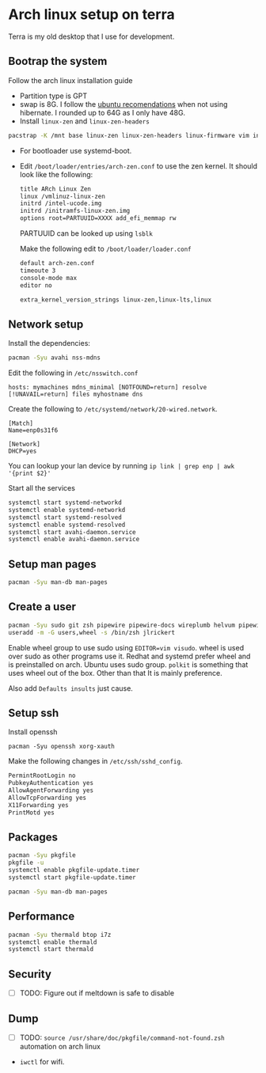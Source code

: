# Arch linux setup on terra

Terra is my old desktop that I use for development.

## Bootrap the system

Follow the arch linux installation guide

- Partition type is GPT
- swap is 8G. I follow the [ubuntu recomendations] when not using hibernate. I rounded up to 64G as I only have 48G.
- Install `linux-zen` and `linux-zen-headers`

```bash
pacstrap -K /mnt base linux-zen linux-zen-headers linux-firmware vim intel-ucode
```

- For bootloader use systemd-boot.
- Edit `/boot/loader/entries/arch-zen.conf` to use the zen kernel. It should look like the following:

  ```bash
  title ARch Linux Zen
  linux /vmlinuz-linux-zen
  initrd /intel-ucode.img
  initrd /initramfs-linux-zen.img
  options root=PARTUUID=XXXX add_efi_memmap rw
  ```

  PARTUUID can be looked up using `lsblk`

  Make the following edit to `/boot/loader/loader.conf`

  ```bash
  default arch-zen.conf
  timeoute 3
  console-mode max
  editor no
  ```

  ```bash
  extra_kernel_version_strings linux-zen,linux-lts,linux
  ```

## Network setup

Install the dependencies:

```bash
pacman -Syu avahi nss-mdns
```

Edit the following in `/etc/nsswitch.conf`

```config
hosts: mymachines mdns_minimal [NOTFOUND=return] resolve [!UNAVAIL=return] files myhostname dns
```

Create the following to `/etc/systemd/network/20-wired.network`.

```config
[Match]
Name=enp0s31f6

[Network]
DHCP=yes
```

You can lookup your lan device by running `ip link | grep enp | awk '{print $2}'`

Start all the services

```bash
systemctl start systemd-networkd
systemctl enable systemd-networkd
systemctl start systemd-resolved
systemctl enable systemd-resolved
systemctl start avahi-daemon.service
systemctl enable avahi-daemon.service
```

## Setup man pages

```bash
pacman -Syu man-db man-pages
```

## Create a user

```bash
pacman -Syu sudo git zsh pipewire pipewire-docs wireplumb helvum pipewire-audio pipewire-alsa pipewire-pulse
useradd -m -G users,wheel -s /bin/zsh jlrickert
```

Enable wheel group to use sudo using `EDITOR=vim visudo`. wheel is used over sudo as other programs use it. Redhat and systemd prefer wheel and is preinstalled on arch. Ubuntu uses sudo group. `polkit` is something that uses wheel out of the box. Other than that It is mainly preference.

Also add `Defaults insults` just cause.

## Setup ssh

Install openssh

```
pacman -Syu openssh xorg-xauth
```

Make the following changes in `/etc/ssh/sshd_config`.

```bash
PermintRootLogin no
PubkeyAuthentication yes
AllowAgentForwarding yes
AllowTcpForwarding yes
X11Forwarding yes
PrintMotd yes
```

## Packages

```bash
pacman -Syu pkgfile
pkgfile -u
systemctl enable pkgfile-update.timer
systemctl start pkgfile-update.timer

pacman -Syu man-db man-pages
```

## Performance

```bash
pacman -Syu thermald btop i7z
systemctl enable thermald
systemctl start thermald
```

## Security

- [ ] TODO: Figure out if meltdown is safe to disable

## Dump

- [ ] TODO: `source /usr/share/doc/pkgfile/command-not-found.zsh` automation on arch linux
- `iwctl` for wifi.

[ubuntu recomendations]: https://itsfoss.com/swap-size/
